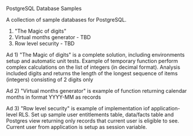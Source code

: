 PostgreSQL Database Samples

A collection of sample databases for PostgreSQL.

1) "The Magic of digits"
2) Virtual months generator - TBD
3) Row level security - TBD


Ad 1) "The Magic of digits" is a complete solution,
  including environments setup and automatic unit tests.
  Example of temporary function perform complex calculations on
  the list of integers (in decimal format). Analysis included digits
  and returns the length of the longest sequence of items (integers) 
  consisting of 2 digits only   


Ad 2) "Virtual months generator" is example of function returning
  calendar months in format YYYY-MM as records

Ad 3) "Row level security" is example of implementation
  iof application-level RLS. Set up sample user entitlements
  table, data/facts table and Postgres view returning only records
  that current user is eligible to see. Current user from application
  is setup as session variable.
